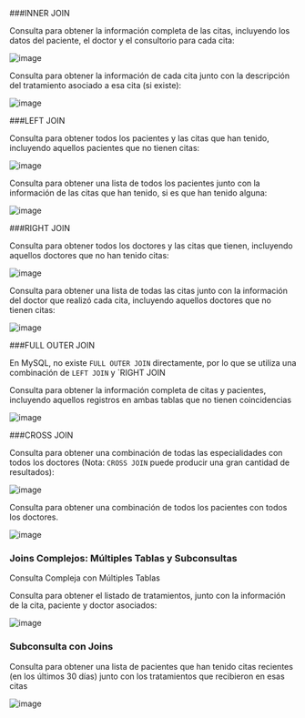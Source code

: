 ###INNER JOIN 

Consulta para obtener la información completa de las citas, incluyendo los datos del paciente, el doctor y el consultorio para cada cita: 

 ![image](https://github.com/user-attachments/assets/ec7c5f90-9536-4cc2-acb0-4416a0c20e70)

Consulta para obtener la información de cada cita junto con la descripción del tratamiento asociado a esa cita (si existe): 

 ![image](https://github.com/user-attachments/assets/25c3c538-6b28-47d9-9f4a-9dfb21d04f8f)


###LEFT JOIN 

Consulta para obtener todos los pacientes y las citas que han tenido, incluyendo aquellos pacientes que no tienen citas: 
 
![image](https://github.com/user-attachments/assets/a104d714-f1a8-4476-913f-63f25ed14ccf)

Consulta para obtener una lista de todos los pacientes junto con la información de las citas que han tenido, si es que han tenido alguna: 

 ![image](https://github.com/user-attachments/assets/eb847b99-5dee-4b55-bc75-9226012ea874)


###RIGHT JOIN 

Consulta para obtener todos los doctores y las citas que tienen, incluyendo aquellos doctores que no han tenido citas: 

![image](https://github.com/user-attachments/assets/d26c5647-b390-4996-b171-db70029cc53c)

Consulta para obtener una lista de todas las citas junto con la información del doctor que realizó cada cita, incluyendo aquellos doctores que no tienen citas: 

 ![image](https://github.com/user-attachments/assets/35d9cc9f-a3ea-4dc6-945f-7d690f6f25f9)

###FULL OUTER JOIN 

En MySQL, no existe `FULL OUTER JOIN` directamente, por lo que se utiliza una combinación de `LEFT JOIN` y `RIGHT JOIN  

Consulta para obtener la información completa de citas y pacientes, incluyendo aquellos registros en ambas tablas que no tienen coincidencias 

 ![image](https://github.com/user-attachments/assets/d067cd14-ef5b-471f-9049-bfd5b5c8f81e)


###CROSS JOIN 

Consulta para obtener una combinación de todas las especialidades con todos los doctores (Nota: `CROSS JOIN` puede producir una gran cantidad de resultados): 

![image](https://github.com/user-attachments/assets/6c432599-1a75-48d1-aed8-2b58da9bcf1f)

Consulta para obtener una combinación de todos los pacientes con todos los doctores. 

![image](https://github.com/user-attachments/assets/26fc4e20-18e7-4db6-a545-165812188ff7)


### Joins Complejos: Múltiples Tablas y Subconsultas 

Consulta Compleja con Múltiples Tablas 

Consulta para obtener el listado de tratamientos, junto con la información de la cita, paciente y doctor asociados: 

![image](https://github.com/user-attachments/assets/9917c7fc-e9bc-4869-8d98-dc4d4cb373d4)

 
### Subconsulta con Joins 

Consulta para obtener una lista de pacientes que han tenido citas recientes (en los últimos 30 días) junto con los tratamientos que recibieron en esas citas 

![image](https://github.com/user-attachments/assets/3851d5ab-41da-41b3-9006-7959332bd2ff)


